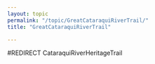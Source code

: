 ```yaml
---
layout: topic
permalink: "/topic/GreatCataraquiRiverTrail/"
title: "GreatCataraquiRiverTrail"

---
```


#REDIRECT CataraquiRiverHeritageTrail

